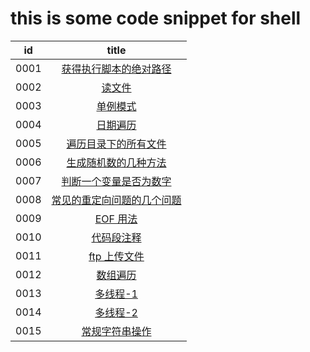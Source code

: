 # this is some code snippet for shell

|id|title|
|:---:|:---:|
|0001|[获得执行脚本的绝对路径](https://github.com/lyx003288/shell/blob/master/0001.obtain-script-path.sh)|
|0002|[读文件](https://github.com/lyx003288/shell/blob/master/0002.read-file.sh)|
|0003|[单例模式](https://github.com/lyx003288/shell/blob/master/0003.singleton-pattern.sh)|
|0004|[日期遍历](https://github.com/lyx003288/shell/blob/master/0004.date-traverse.sh)|
|0005|[遍历目录下的所有文件](https://github.com/lyx003288/shell/blob/master/0005.traverse-directory-files.sh)|
|0006|[生成随机数的几种方法](https://github.com/lyx003288/shell/blob/master/0006.generate-random-num.sh)|
|0007|[判断一个变量是否为数字](https://github.com/lyx003288/shell/blob/master/0007.check_digit.sh)|
|0008|[常见的重定向问题的几个问题](https://github.com/lyx003288/shell/blob/master/0008.redirect.sh)|
|0009|[EOF 用法](https://github.com/lyx003288/shell/blob/master/0009.eof.sh)|
|0010|[代码段注释](https://github.com/lyx003288/shell/blob/master/0010.commentblock.sh)|
|0011|[ftp 上传文件](https://github.com/lyx003288/shell/blob/master/0011.ftp_mput.sh)|
|0012|[数组遍历](https://github.com/lyx003288/shell/blob/master/0012.traverse-array.sh)|
|0013|[多线程-1](https://github.com/lyx003288/shell/blob/master/0013.multithreading-1.sh)|
|0014|[多线程-2](https://github.com/lyx003288/shell/blob/master/0014.multithreading-2.sh)|
|0015|[常规字符串操作](https://github.com/lyx003288/shell/blob/master/0015.string.sh)|
